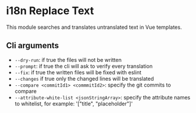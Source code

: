 # i18n Replace Text

This module searches and translates untranslated text in Vue templates.

## Cli arguments
- `--dry-run`: if true the files will not be written
- `--prompt`: if true the cli will ask to verify every translation
- `--fix`: if true the written files will be fixed with eslint
- `--changes` if true only the changed lines will be translated
- `--compare <commitId1> <commmitId2>`: specify the git commits to compare
- `--attribute-white-list <jsonStringArray>`: specify the attribute names to whitelist, for example: '["title", "placeholder"]'

